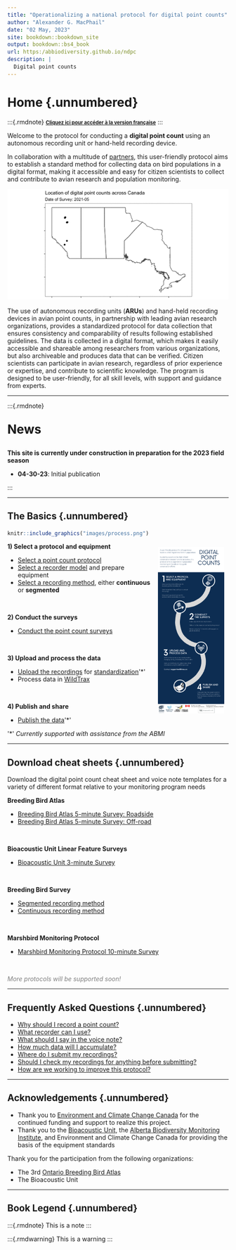 ```yaml
--- 
title: "Operationalizing a national protocol for digital point counts"
author: "Alexander G. MacPhail"
date: "02 May, 2023"
site: bookdown::bookdown_site
output: bookdown::bs4_book
url: https:/abbiodiversity.github.io/ndpc
description: |
  Digital point counts
---
```




# Home {.unnumbered}

:::{.rmdnote}
<span style="font-size: 80%; font-weight: bold; color: grey;"><a href="https://abbiodiversity.github.io/ndpc-fr">Cliquez ici pour accéder à la version française</a></span>
:::

Welcome to the protocol for conducting a **digital point count** using an autonomous recording unit or hand-held recording device. 

In collaboration with a multitude of [partners](#acknowledgements), this user-friendly protocol aims to establish a standard method for collecting data on bird populations in a digital format, making it accessible and easy for citizen scientists to collect and contribute to avian research and population monitoring.



![](./images/map.gif)

The use of autonomous recording units (**ARUs**) and hand-held recording devices in avian point counts, in partnership with leading avian research organizations, provides a standardized protocol for data collection that ensures consistency and comparability of results following established guidelines. The data is collected in a digital format, which makes it easily accessible and shareable among researchers from various organizations, but also archiveable and produces data that can be verified. Citizen scientists can participate in avian research, regardless of prior experience or expertise, and contribute to scientific knowledge. The program is designed to be user-friendly, for all skill levels, with support and guidance from experts.

---

:::{.rmdnote}

<p style="font-size:200%; font-weight:bold;">News</p>

**This site is currently under construction in preparation for the 2023 field season**
  
- **04-30-23**: Initial publication

:::

---

## The Basics {.unnumbered}


```r
knitr::include_graphics("images/process.png")
```

<img src="images/process.png" width="30%" style="float:right; padding:10px" />

**1) Select a protocol and equipment**

- [Select a point count protocol](#download-cheatsheets)
- [Select a recorder model](#selecting-a-recorder) and prepare equipment
- [Select a recording method](#conducting-a-survey), either **continuous** or **segmented**

<br>

**2) Conduct the surveys**

- [Conduct the point count surveys](#conducting-the-survey)

<br>

**3) Upload and process the data**

- [Upload the recordings](#data-submission) for [standardization](#speech-to-text)'*'
- Process data in [WildTrax](https://www.wildtrax.ca)

<br>

**4) Publish and share**

- [Publish the data](#canavian)'*'

'\*' *Currently supported with assistance from the ABMI*

---

## Download cheat sheets {.unnumbered}

Download the digital point count cheat sheet and voice note templates for a variety of different format relative to your monitoring program needs

**Breeding Bird Atlas**

- [Breeding Bird Atlas 5-minute Survey: Roadside]()
- [Breeding Bird Atlas 5-minute Survey: Off-road]()

<br>

**Bioacoustic Unit Linear Feature Surveys**

- [Bioacoustic Unit 3-minute Survey]()

<br>

**Breeding Bird Survey**

- [Segmented recording method]()
- [Continuous recording method]()

<br>
  
**Marshbird Monitoring Protocol**  

- [Marshbird Monitoring Protocol 10-minute Survey]()

<br>

<span style="color:grey;font-style:italic">More protocols will be supported soon!</span>

---

## Frequently Asked Questions {.unnumbered}

- [Why should I record a point count?](#introduction)
- [What recorder can I use?](#selecting-a-recorder)
- [What should I say in the voice note?](#voice-notes)
- [How much data will I accumulate?](#data-accumulation)
- [Where do I submit my recordings?](#data-submission)
- [Should I check my recordings for anything before submitting?](#metadata-confirmation)
- [How are we working to improve this protocol?](#discussion)

---

## Acknowledgements {.unnumbered}

- Thank you to [Environment and Climate Change Canada](https://www.canada.ca/en/environment-climate-change.html) for the continued funding and support to realize this project.
- Thank you to the [Bioacoustic Unit](http://bioacoustic.abmi.ca/), the [Alberta Biodiversity Monitoring Institute](https://abmi.ca/home.html), and Environment and Climate Change Canada for providing the basis of the equipment standards

Thank you for the participation from the following organizations:

- The 3rd [Ontario Breeding Bird Atlas](https://www.birdsontario.org/)
- The Bioacoustic Unit

---

## Book Legend {.unnumbered}

:::{.rmdnote}
This is a note
:::

:::{.rmdwarning}
This is a warning
:::
